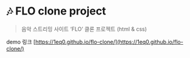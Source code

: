 # 🎶 FLO clone project

> 음악 스트리밍 사이트 ‘FLO’ 클론 프로젝트 (html & css)

  demo 링크 [https://1eq0.github.io/flo-clone/](https://1eq0.github.io/flo-clone/)
> 

